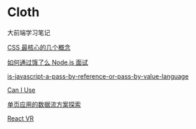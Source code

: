 Cloth
=======

大前端学习笔记

[CSS 最核心的几个概念](http://geekplux.com/2014/04/25/several_core_concepts_of_css.html)

[如何通过饿了么 Node.js 面试](https://github.com/ElemeFE/node-interview)

[is-javascript-a-pass-by-reference-or-pass-by-value-language](http://stackoverflow.com/questions/518000/is-javascript-a-pass-by-reference-or-pass-by-value-language)

[Can I Use](http://caniuse.com/)

[单页应用的数据流方案探索](https://zhuanlan.zhihu.com/p/26426054)

[React VR](https://facebook.github.io/react-vr/)
